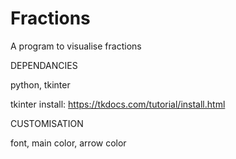 # Fractions
A program to visualise fractions



DEPENDANCIES

python,
tkinter

tkinter install: https://tkdocs.com/tutorial/install.html


CUSTOMISATION

font,
main color,
arrow color
